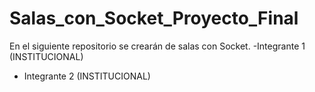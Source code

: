 # Salas_con_Socket_Proyecto_Final
En el siguiente repositorio se crearán de salas con Socket.
-Integrante 1 (INSTITUCIONAL)
- Integrante 2 (INSTITUCIONAL)
